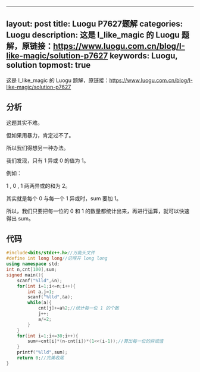 


---
layout: post
title: Luogu P7627题解
categories: Luogu
description: 这是 I_like_magic 的 Luogu 题解，原链接：https://www.luogu.com.cn/blog/I-like-magic/solution-p7627
keywords: Luogu, solution
topmost: true
---

这是 I_like_magic 的 Luogu 题解，原链接：https://www.luogu.com.cn/blog/I-like-magic/solution-p7627

## 分析

这题其实不难。

但如果用暴力，肯定过不了。

所以我们得想另一种办法。

我们发现，只有 $1$ 异或 $0$ 的值为 $1$。

例如： 

$1$ , $0$ , $1$ 两两异或的和为 $2$。

其实就是每个 $0$ 与每一个 $1$ 异或时，$\text{sum}$ 要加 $1$。

所以，我们只要把每一位的 $0$ 和 $1$ 的数量都统计出来，再进行运算，就可以快速得出 $\text{sum}$。

## 代码

```cpp
#include<bits/stdc++.h>//万能头文件
#define int long long//记得开 long long
using namespace std;
int n,cnt[100],sum;
signed main(){
	scanf("%lld",&n);
	for(int i=1;i<=n;i++){
		int a,j=1;
		scanf("%lld",&a);
		while(a){
			cnt[j]+=a%2;//统计每一位 1 的个数
			j++;
			a/=2;
		}
	}
	for(int i=1;i<=30;i++){
		sum+=cnt[i]*(n-cnt[i])*(1<<(i-1));//算出每一位的异或值
	}
	printf("%lld",sum);
	return 0;//完美收尾
}
```